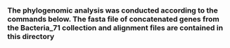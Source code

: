 ### The phylogenomic analysis was conducted according to the commands below. The fasta file of concatenated genes from the Bacteria_71 collection and alignment files are contained in this directory
